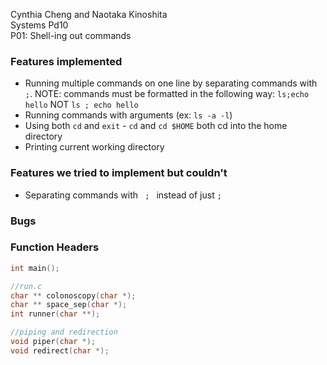 Cynthia Cheng and Naotaka Kinoshita<br>
Systems Pd10<br>
P01: Shell-ing out commands

<h3>Features implemented</h3>
    <ul>
        <li>Running multiple commands on one line by separating commands with <code>;</code>. NOTE: commands must be formatted in the following way: <code>ls;echo hello</code> NOT <code>ls ; echo hello</code> </li>
        <li>Running commands with arguments (ex: <code>ls -a -l</code>)</li>
    <li>Using both <code>cd</code> and <code>exit</code> - <code>cd</code> and <code>cd $HOME</code> both cd into the home directory</li>
        <li>Printing current working directory</li>
    </ul>
<h3>Features we tried to implement but couldn't</h3>
    <ul>
        <li>Separating commands with <code> ; </code>  instead of just <code>;</code></li>
    </ul>

<h3>Bugs</h3>

<h3>Function Headers</h3>

```C
int main();

//run.c
char ** colonoscopy(char *);
char ** space_sep(char *);
int runner(char **);

//piping and redirection
void piper(char *);
void redirect(char *);
```
